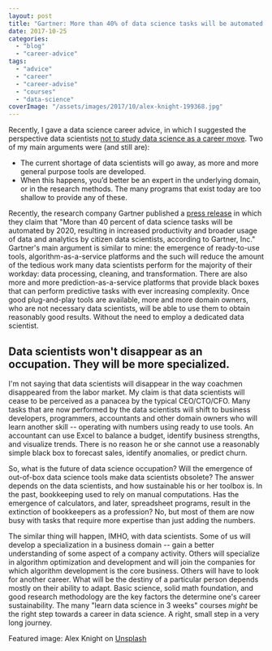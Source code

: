 ```yaml
---
layout: post
title: "Gartner: More than 40% of data science tasks will be automated by 2020. So what?"
date: 2017-10-25
categories: 
  - "blog"
  - "career-advice"
tags: 
  - "advice"
  - "career"
  - "career-advise"
  - "courses"
  - "data-science"
coverImage: "/assets/images/2017/10/alex-knight-199368.jpg"
---
```


Recently, I gave a data science career advice, in which I suggested the perspective data scientists [not to study data science as a career move](http://gorelik.net/2017/05/29/dont-study-data-science/). Two of my main arguments were (and still are):

- The current shortage of data scientists will go away, as more and more general purpose tools are developed.
- When this happens, you’d better be an expert in the underlying domain, or in the research methods. The many programs that exist today are too shallow to provide any of these.

Recently, the research company Gartner published a [press release](https://www.gartner.com/newsroom/id/3570917) in which they claim that "More than 40 percent of data science tasks will be automated by 2020, resulting in increased productivity and broader usage of data and analytics by citizen data scientists, according to Gartner, Inc." Gartner's main argument is similar to mine: the emergence of ready-to-use tools, algorithm-as-a-service platforms and the such will reduce the amount of the tedious work many data scientists perform for the majority of their workday: data processing, cleaning, and transformation. There are also more and more prediction-as-a-service platforms that provide black boxes that can perform predictive tasks with ever increasing complexity. Once good plug-and-play tools are available, more and more domain owners, who are not necessary data scientists, will be able to use them to obtain reasonably good results. Without the need to employ a dedicated data scientist.

## Data scientists won't disappear as an occupation. They will be more specialized.

I'm not saying that data scientists will disappear in the way coachmen disappeared from the labor market. My claim is that data scientists will cease to be perceived as a panacea by the typical CEO/CTO/CFO. Many tasks that are now performed by the data scientists will shift to business developers, programmers, accountants and other domain owners who will learn another skill -- operating with numbers using ready to use tools. An accountant can use Excel to balance a budget, identify business strengths, and visualize trends. There is no reason he or she cannot use a reasonably simple black box to forecast sales, identify anomalies, or predict churn.

So, what is the future of data science occupation? Will the emergence of out-of-box data science tools make data scientists obsolete? The answer depends on the data scientists, and how sustainable his or her toolbox is. In the past, bookkeeping used to rely on manual computations. Has the emergence of calculators, and later, spreadsheet programs, result in the extinction of bookkeepers as a profession? No, but most of them are now busy with tasks that require more expertise than just adding the numbers.

The similar thing will happen, IMHO, with data scientists. Some of us will develop a specialization in a business domain -- gain a better understanding of some aspect of a company activity. Others will specialize in algorithm optimization and development and will join the companies for which algorithm development is the core business. Others will have to look for another career. What will be the destiny of a particular person depends mostly on their ability to adapt. Basic science, solid math foundation, and good research methodology are the key factors the determine one's career sustainability. The many "learn data science in 3 weeks" courses _might_ be the right step towards a career in data science. A right, small step in a very long journey.

Featured image: Alex Knight on [Unsplash](https://unsplash.com/photos/2EJCSULRwC8)
